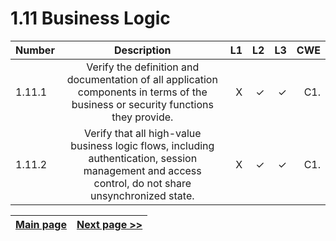 # 1.11 Business Logic 

| Number       | Description     | L1    		| L2         | L3 		   | CWE		|
| :------------- | :----------: | -----------: | -----------:|-----------:| -----------:|
|  1.11.1 | Verify the definition and documentation of all application components in terms of the business or security functions they provide.| X	 | ✓   | ✓   | C1. |
|  1.11.2 | Verify that all high-value business logic flows, including authentication, session management and access control, do not share unsynchronized state. | X	 | ✓   | ✓   | C1. |  1.11.3 | Verify that all high-value business logic flows, including authentication, session management and access control are thread safe and resistant to time-of-check and time-of-use race conditions. | X	 | ✓   | ✓   | C1. |


[Main page](../README.md) | [Next page >>](2.%20Define%20the%20role.md)
| --- | --- |

